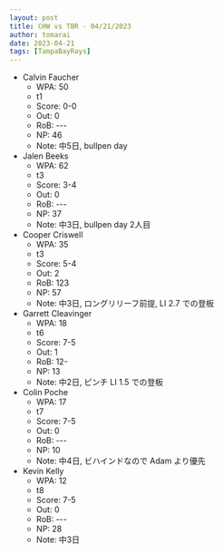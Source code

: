 ```yaml
---
layout: post
title: CHW vs TBR - 04/21/2023
author: tomarai
date: 2023-04-21
tags: [TampaBayRays]
---
```


* Calvin Faucher
	- WPA: 50
	- t1
	- Score: 0-0
	- Out: 0
	- RoB: ---
	- NP: 46
	- Note: 中5日, bullpen day
* Jalen Beeks
	- WPA: 62
	- t3
	- Score: 3-4
	- Out: 0
	- RoB: ---
	- NP: 37
	- Note: 中3日, bullpen day 2人目
* Cooper Criswell
	- WPA: 35
	- t3
	- Score: 5-4
	- Out: 2
	- RoB: 123
	- NP: 57
	- Note: 中3日, ロングリリーフ前提, LI 2.7 での登板
* Garrett Cleavinger
	- WPA: 18
	- t6
	- Score: 7-5
	- Out: 1
	- RoB: 12-
	- NP: 13
	- Note: 中2日, ピンチ LI 1.5 での登板
* Colin Poche
	- WPA: 17
	- t7
	- Score: 7-5
	- Out: 0
	- RoB: ---
	- NP: 10
	- Note: 中4日, ビハインドなので Adam より優先
* Kevin Kelly
	- WPA: 12
	- t8
	- Score: 7-5
	- Out: 0
	- RoB: ---
	- NP: 28
	- Note: 中3日

